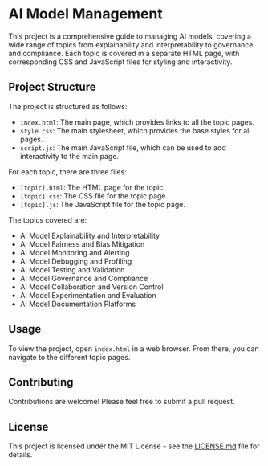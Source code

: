 # AI Model Management

This project is a comprehensive guide to managing AI models, covering a wide range of topics from explainability and interpretability to governance and compliance. Each topic is covered in a separate HTML page, with corresponding CSS and JavaScript files for styling and interactivity.

## Project Structure

The project is structured as follows:

- `index.html`: The main page, which provides links to all the topic pages.
- `style.css`: The main stylesheet, which provides the base styles for all pages.
- `script.js`: The main JavaScript file, which can be used to add interactivity to the main page.

For each topic, there are three files:

- `[topic].html`: The HTML page for the topic.
- `[topic].css`: The CSS file for the topic page.
- `[topic].js`: The JavaScript file for the topic page.

The topics covered are:

- AI Model Explainability and Interpretability
- AI Model Fairness and Bias Mitigation
- AI Model Monitoring and Alerting
- AI Model Debugging and Profiling
- AI Model Testing and Validation
- AI Model Governance and Compliance
- AI Model Collaboration and Version Control
- AI Model Experimentation and Evaluation
- AI Model Documentation Platforms

## Usage

To view the project, open `index.html` in a web browser. From there, you can navigate to the different topic pages.

## Contributing

Contributions are welcome! Please feel free to submit a pull request.

## License

This project is licensed under the MIT License - see the [LICENSE.md](LICENSE.md) file for details.
